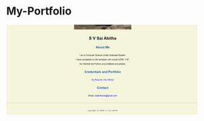 # My-Portfolio
![Database](https://github.com/svsaiabitha/My-Portfolio/blob/master/screen%20shots/Capture.PNG)
